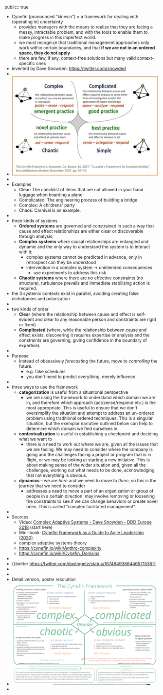 public:: true

- Cynefin (pronounced "kinevin") = a framework for dealing with (operating in) uncertainty
	- provides managers with the means to realize that they are facing a messy, intractable problem, and with the tools to enable them to make progress in this imperfect world.
	- we must recognize that traditional management approaches only work within certain boundaries, and that **if we are not in an ordered space, they do not apply**
	- there are few, if any, context-free solutions but many valid context-specific ones
- invented by Dave Snowden: https://twitter.com/snowded
-
- ![image.png](../assets/image_1689518406397_0.png)
-
- Examples
	- Clear: The checklist of items that are not allowed in your hand luggage when boarding a plane
	- Complicated: The engineering process of building a bridge
	- Complex: A childrens' party
	- Chaos: Carnival is an example.
-
- three kinds of systems
	- **Ordered systems** are governed and constrained in such a way that cause and effect relationships are either clear or discoverable through analysis;
	- **Complex systems** where causal relationships are entangled and dynamic and the only way to understand the system is to interact with it;
		- complex systems cannot be predicted in advance, only in retrospect can they be understood
		- intervention in a complex system -> unintended consequences
			- use experiments to address this risk
	- **Chaotic systems** where there are no effective constraints (no structure), turbulence prevails and immediate stabilizing action is required.
- the 3 systemic contexts exist in parallel, avoiding creating false dichotomies and polarization
-
- two kinds of order
	- **Clear** (where the relationship between cause and effect is self-evident and clear to any reasonable person and constraints are rigid or fixed)
	- **Complicated** (where, while the relationship between cause and effect exists, discovering it requires expertise or analysis and the constraints are governing, giving confidence in the boundary of expertise).
-
- Purpose
	- Instead of obsessively *forecasting* the future, move to *controlling* the future.
		- e.g. fake schedules
		- you don't need to predict everything, merely influence
-
- three ways to use the framework
	- **categorization** is useful from a situational perspective
		- we are using the framework to understand which domain we are in, and therefore which approach (act/sense/respond etc.) is the most appropriate. This is useful to ensure that we don't oversimplify the situation and attempt to address an un-ordered problem using traditional ordered techniques. This is a singular situation, but the exemplar narrative outlined below can help to determine which domain we find ourselves in.
	- **contextualization** is useful in establishing a checkpoint and deciding what we want to
		- there is a need to work out where we are, given all the issues that we are facing. We may need to consider where the company is going and the challenges facing a project or program that is in flight, or we may be looking at starting a new initiative. This is about making sense of the wider situation and, given all the challenges, working out what needs to be done, acknowledging that not everything is obvious.
	- **dynamics** – we are *here* and we need to move to *there*, so this is the journey that we need to consider
		- addresses a need to move a part of an organization or group of people in a certain direction. may involve removing or loosening the constraints to see if we can change behaviors or create novel ones. This is called "complex facilitated management"
-
- Sources
	- Video: [Complex Adaptive Systems - Dave Snowden - DDD Europe 2018](https://www.youtube.com/watch?v=l4-vpegxYPg) (start here)
	- Mini-book: [Cynefin Framework as a Guide to Agile Leadership (2020)](https://www.amazon.com/gp/product/3752647965/)
	- complex adaptive systems theory
	- https://cynefin.io/wiki/Anthro-complexity
	- https://cynefin.io/wiki/Cynefin_Domains
-
- {{twitter https://twitter.com/dustingetz/status/1674849366446571536}}
-
-
- Detail version, poster resolution
- ![image.png](../assets/image_1689518349037_0.png)
-
